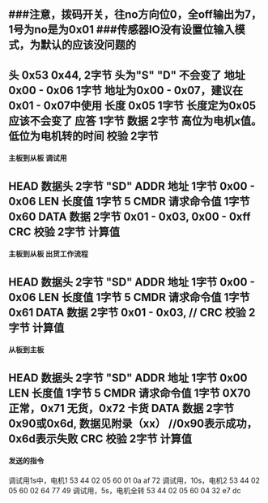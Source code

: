 
###注意，拨码开关，往no方向位0，全off输出为7，1号为no是为0x01
###传感器IO没有设置位输入模式，为默认的应该没问题的
---
头          0x53 0x44,      2字节     头为"S" "D" 不会变了
地址        0x00 - 0x06     1字节	  地址为0x00 - 0x07，建议在0x01 - 0x07中使用
长度		0x05            1字节     长度定为0x05应该不会变了
应答                        1字节
数据                        2字节      高位为电机x值。低位为电机转的时间
校验		                2字节
---

#### 主板到从板  调试用
HEAD	数据头      2字节	"SD"
ADDR    地址        1字节   0x00 - 0x06
LEN	    长度值	    1字节	5
CMDR	请求命令值	1字节	0x60
DATA	数据	    2字节	0x01 - 0x03, 0x00 - 0xff
CRC	    校验	    2字节	计算值
---
#### 主板到从板  出货工作流程
HEAD	数据头      2字节	"SD"
ADDR    地址        1字节   0x00 - 0x06
LEN	    长度值	    1字节	5
CMDR	请求命令值	1字节	0x61
DATA	数据	    2字节	0x01 - 0x03, //
CRC	    校验	    2字节	计算值
---


#### 从板到主板
HEAD	数据头      2字节	"SD"
ADDR    地址        1字节   0x00
LEN	    长度值	    1字节	5
CMDR	请求命令值	1字节	0X70  正常，0x71 无货，0x72 卡货
DATA	数据	    2字节	0x90或0x6d, 数据见附录（xx） //0x90表示成功，0x6d表示失败
CRC	    校验	    2字节	计算值
---

####  发送的指令
调试用1s中，电机1
53 44 02 05 60 01 0a af 72
调试用，10s，电机2
53 44 02 05 60 02 64 77 49
调试用，5s，电机全转
53 44 02 05 60 04 32 e7 dc










